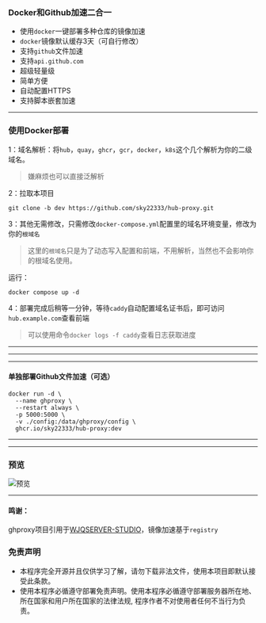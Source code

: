 ### Docker和Github加速二合一

- 使用`docker`一键部署多种仓库的镜像加速
- `docker`镜像默认缓存3天（可自行修改）
- 支持`github`文件加速
- 支持`api.github.com`
- 超级轻量级
- 简单方便
- 自动配置HTTPS
- 支持脚本嵌套加速
---

### 使用Docker部署

1：域名解析：将`hub`，`quay`，`ghcr`，`gcr`，`docker`，`k8s`这个几个解析为你的二级域名。

> 嫌麻烦也可以直接泛解析

2：拉取本项目
```
git clone -b dev https://github.com/sky22333/hub-proxy.git
```


3：其他无需修改，只需修改`docker-compose.yml`配置里的域名环境变量，修改为你的`根域名`

> 这里的`根域名`只是为了动态写入配置和前端，不用解析，当然也不会影响你的根域名使用。

运行：
```
docker compose up -d
```

4：部署完成后稍等一分钟，等待`caddy`自动配置域名证书后，即可访问`hub.example.com`查看前端

> 可以使用命令`docker logs -f caddy`查看日志获取进度



---
---
---

#### 单独部署Github文件加速（可选）
```
docker run -d \
  --name ghproxy \
  --restart always \
  -p 5000:5000 \
  -v ./config:/data/ghproxy/config \
  ghcr.io/sky22333/hub-proxy:dev
```

---
---

### 预览

![预览](./.github/workflows/gh.jpg)


---

#### 鸣谢：

ghproxy项目引用于[WJQSERVER-STUDIO](https://github.com/WJQSERVER-STUDIO/ghproxy)，镜像加速基于`registry`

### 免责声明

* 本程序完全开源并且仅供学习了解，请勿下载非法文件，使用本项目即默认接受此条款。
* 使用本程序必循遵守部署免责声明。使用本程序必循遵守部署服务器所在地、所在国家和用户所在国家的法律法规, 程序作者不对使用者任何不当行为负责。
